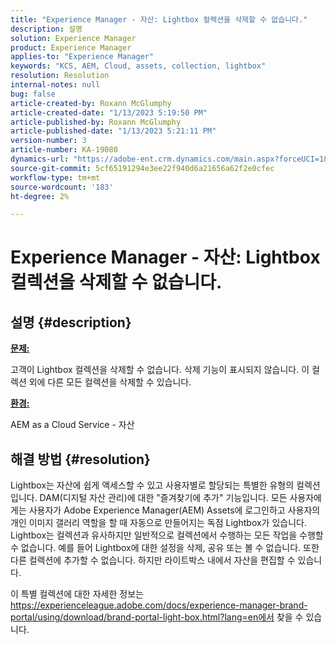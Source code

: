 ```yaml
---
title: "Experience Manager - 자산: Lightbox 컬렉션을 삭제할 수 없습니다."
description: 설명
solution: Experience Manager
product: Experience Manager
applies-to: "Experience Manager"
keywords: "KCS, AEM, Cloud, assets, collection, lightbox"
resolution: Resolution
internal-notes: null
bug: false
article-created-by: Roxann McGlumphy
article-created-date: "1/13/2023 5:19:50 PM"
article-published-by: Roxann McGlumphy
article-published-date: "1/13/2023 5:21:11 PM"
version-number: 3
article-number: KA-19080
dynamics-url: "https://adobe-ent.crm.dynamics.com/main.aspx?forceUCI=1&pagetype=entityrecord&etn=knowledgearticle&id=ed3ada76-6693-ed11-aad1-6045bd006a22"
source-git-commit: 5cf65191294e3ee22f940d6a21656a62f2e0cfec
workflow-type: tm+mt
source-wordcount: '183'
ht-degree: 2%

---
```


# Experience Manager - 자산: Lightbox 컬렉션을 삭제할 수 없습니다.

## 설명 {#description}


<u><b>문제:</b></u>

고객이 Lightbox 컬렉션을 삭제할 수 없습니다. 삭제 기능이 표시되지 않습니다. 이 컬렉션 외에 다른 모든 컬렉션을 삭제할 수 있습니다.

<u><b>환경:</b></u>

AEM as a Cloud Service - 자산


## 해결 방법 {#resolution}


Lightbox는 자산에 쉽게 액세스할 수 있고 사용자별로 할당되는 특별한 유형의 컬렉션입니다. DAM(디지털 자산 관리)에 대한 &quot;즐겨찾기에 추가&quot; 기능입니다. 모든 사용자에게는 사용자가 Adobe Experience Manager(AEM) Assets에 로그인하고 사용자의 개인 이미지 갤러리 역할을 할 때 자동으로 만들어지는 독점 Lightbox가 있습니다.
Lightbox는 컬렉션과 유사하지만 일반적으로 컬렉션에서 수행하는 모든 작업을 수행할 수 없습니다. 예를 들어 Lightbox에 대한 설정을 삭제, 공유 또는 볼 수 없습니다. 또한 다른 컬렉션에 추가할 수 없습니다. 하지만 라이트박스 내에서 자산을 편집할 수 있습니다.

이 특별 컬렉션에 대한 자세한 정보는 https://experienceleague.adobe.com/docs/experience-manager-brand-portal/using/download/brand-portal-light-box.html?lang=en에서 찾을 수 있습니다.
